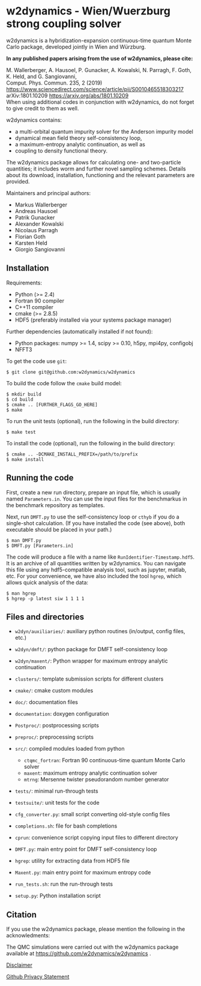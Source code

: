 w2dynamics - Wien/Wuerzburg strong coupling solver
==================================================

w2dynamics is a hybridization-expansion continuous-time quantum Monte Carlo
package, developed jointly in Wien and Würzburg. 

**In any published papers arising from the use of w2dynamics, please cite:**

   M. Wallerberger, A. Hausoel, P. Gunacker, A. Kowalski, N. Parragh, F. Goth, K. Held, and G. Sangiovanni,  
   Comput. Phys. Commun. 235, 2 (2019)  
   <https://www.sciencedirect.com/science/article/pii/S0010465518303217>  
   arXiv:1801.10209 <https://arxiv.org/abs/1801.10209>  
   When using additional codes in  conjunction with w2dynamics, do not forget  
   to give credit to them as well.  

w2dynamics contains:

 - a multi-orbital quantum impurity solver for the Anderson impurity model
 - dynamical mean field theory self-consistency loop,
 - a maximum-entropy analytic continuation, as well as
 - coupling to density functional theory.

The w2dynamics package allows for calculating one- and two-particle quantities;
it includes worm and further novel sampling schemes. Details about its download,
installation, functioning and the relevant parameters are provided.

Maintainers and principal authors:

  - Markus Wallerberger
  - Andreas Hausoel
  - Patrik Gunacker
  - Alexander Kowalski
  - Nicolaus Parragh
  - Florian Goth
  - Karsten Held
  - Giorgio Sangiovanni


Installation
------------

Requirements:

  - Python (>= 2.4)
  - Fortran 90 compiler
  - C++11 compiler
  - cmake (>= 2.8.5)
  - HDF5 (preferably installed via your systems package manager)

Further dependencies (automatically installed if not found):

  - Python packages: numpy >= 1.4, scipy >= 0.10, h5py, mpi4py, configobj
  - NFFT3

To get the code use `git`:

    $ git clone git@github.com:w2dynamics/w2dynamics

To build the code follow the `cmake` build model:

    $ mkdir build
    $ cd build
    $ cmake .. [FURTHER_FLAGS_GO_HERE]
    $ make

To run the unit tests (optional), run the following in the build directory:

    $ make test

To install the code (optional), run the following in the build directory:

    $ cmake .. -DCMAKE_INSTALL_PREFIX=/path/to/prefix
    $ make install


Running the code
----------------

First, create a new run directory, prepare an input file, which is usually
named `Parameters.in`.  You can use the input files for the benchmarkus in
the benchmark repository as templates.

Next, run `DMFT.py` to use the self-consistency loop or `cthyb` if you do a
single-shot calculation. (If you have installed the code (see above), both
executable should be placed in your path.)

    $ man DMFT.py
    $ DMFT.py [Parameters.in]

The code will produce a file with a name like `RunIdentifier-Timestamp.hdf5`.
It is an archive of all quantities written by w2dynamics.  You can navigate this
file using any hdf5-compatible analysis tool, such as jupyter, matlab, etc.
For your convenience, we have also included the tool `hgrep`, which allows
quick analysis of the data:

    $ man hgrep
    $ hgrep -p latest siw 1 1 1 1


Files and directories
---------------------

  - `w2dyn/auxiliaries/`: auxiliary python routines (in/output, config files, etc.)
  - `w2dyn/dmft/`: python package for DMFT self-consistency loop
  - `w2dyn/maxent/`: Python wrapper for maximum entropy analytic continuation
  - `clusters/`: template submission scripts for different clusters
  - `cmake/`: cmake custom modules
  - `doc/`: documentation files
  - `documentation`: doxygen configuration
  - `Postproc/`: postprocessing scripts
  - `preproc/`: preprocessing scripts
  - `src/`: compiled modules loaded from python
    - `ctqmc_fortran`: Fortran 90 continuous-time quantum Monte Carlo solver
    - `maxent`: maximum entropy analytic continuation solver
    - `mtrng`: Mersenne twister pseudorandom number generator
  - `tests/`: minimal run-through tests
  - `testsuite/`: unit tests for the code

  - `cfg_converter.py`: small script converting old-style config files
  - `completions.sh`: file for bash completions
  - `cprun`: convenience script copying input files to different directory
  - `DMFT.py`: main entry point for DMFT self-consistency loop
  - `hgrep`: utility for extracting data from HDF5 file
  - `Maxent.py`: main entry point for maximum entropy code
  - `run_tests.sh`: run the run-through tests
  - `setup.py`: Python installation script

Citation
--------
If you use the w2dynamics package, please mention the following in the acknowledments:

The QMC simulations were carried out with the w2dynamics package available at https://github.com/w2dynamics/w2dynamics .


[Disclaimer](https://www.uni-wuerzburg.de/sonstiges/impressum/)

[Github Privacy Statement](https://help.github.com/articles/github-privacy-statement/)
